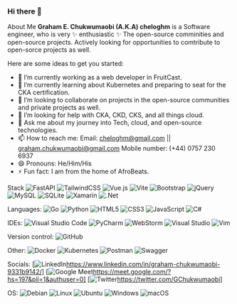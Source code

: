 ### Hi there 👋

About Me
**Graham E. Chukwumaobi (A.K.A) cheloghm** is a Software engineer, who is very ✨ enthusiastic ✨ The open-source comminities and open-source projects.
Actively looking for opportunities to comtribute to open-sorce projects as well.

Here are some ideas to get you started:

- 🔭 I’m currently working as a web developer in FruitCast.
- 🌱 I’m currently learning about Kubernetes and preparing to seat for the CKA certification.
- 👯 I’m looking to collaborate on projects in the open-source communities and private projects as well.
- 🤔 I’m looking for help with CKA, CKD, CKS, and all things cloud.
- 💬 Ask me about my journey into Tech, cloud, and open-source technologies.
- 📫 How to reach me:
          Email: cheloghm@gmail.com || graham.chukwumaobi@gmail.com
          Mobile number: (+44) 0757 230 6937
- 😄 Pronouns: He/Him/His
- ⚡ Fun fact: I am from the home of AfroBeats.

Stack
![FastAPI](https://img.shields.io/badge/FastAPI-005571?style=for-the-badge&logo=fastapi)
![TailwindCSS](https://img.shields.io/badge/tailwindcss-%2338B2AC.svg?style=for-the-badge&logo=tailwind-css&logoColor=white)
![Vue.js](https://img.shields.io/badge/vuejs-%2335495e.svg?style=for-the-badge&logo=vuedotjs&logoColor=%234FC08D)
![Vite](https://img.shields.io/badge/vite-%23646CFF.svg?style=for-the-badge&logo=vite&logoColor=white)
![Bootstrap](https://img.shields.io/badge/bootstrap-%23563D7C.svg?style=for-the-badge&logo=bootstrap&logoColor=white)
![jQuery](https://img.shields.io/badge/jquery-%230769AD.svg?style=for-the-badge&logo=jquery&logoColor=white)
![MySQL](https://img.shields.io/badge/mysql-%2300f.svg?style=for-the-badge&logo=mysql&logoColor=white)
![SQLite](https://img.shields.io/badge/sqlite-%2307405e.svg?style=for-the-badge&logo=sqlite&logoColor=white)
![Xamarin](https://img.shields.io/badge/Xamarin-3199DC?style=for-the-badge&logo=xamarin&logoColor=white)
![.Net](https://img.shields.io/badge/.NET-5C2D91?style=for-the-badge&logo=.net&logoColor=white)

Languages:
![Go](https://img.shields.io/badge/go-%2300ADD8.svg?style=for-the-badge&logo=go&logoColor=white)
![Python](https://img.shields.io/badge/python-3670A0?style=for-the-badge&logo=python&logoColor=ffdd54)
![HTML5](https://img.shields.io/badge/html5-%23E34F26.svg?style=for-the-badge&logo=html5&logoColor=white)
![CSS3](https://img.shields.io/badge/css3-%231572B6.svg?style=for-the-badge&logo=css3&logoColor=white)
![JavaScript](https://img.shields.io/badge/javascript-%23323330.svg?style=for-the-badge&logo=javascript&logoColor=%23F7DF1E)
![C#](https://img.shields.io/badge/c%23-%23239120.svg?style=for-the-badge&logo=c-sharp&logoColor=white)

IDEs:
![Visual Studio Code](https://img.shields.io/badge/Visual%20Studio%20Code-0078d7.svg?style=for-the-badge&logo=visual-studio-code&logoColor=white)
![PyCharm](https://img.shields.io/badge/pycharm-143?style=for-the-badge&logo=pycharm&logoColor=black&color=black&labelColor=green)
![WebStorm](https://img.shields.io/badge/webstorm-143?style=for-the-badge&logo=webstorm&logoColor=white&color=black)
![Visual Studio](https://img.shields.io/badge/Visual%20Studio-5C2D91.svg?style=for-the-badge&logo=visual-studio&logoColor=white)
![Vim](https://img.shields.io/badge/VIM-%2311AB00.svg?style=for-the-badge&logo=vim&logoColor=white)

Version control:
![GitHub](https://img.shields.io/badge/github-%23121011.svg?style=for-the-badge&logo=github&logoColor=white)

Other:
![Docker](https://img.shields.io/badge/docker-%230db7ed.svg?style=for-the-badge&logo=docker&logoColor=white)
![Kubernetes](https://img.shields.io/badge/kubernetes-%23326ce5.svg?style=for-the-badge&logo=kubernetes&logoColor=white)
![Postman](https://img.shields.io/badge/Postman-FF6C37?style=for-the-badge&logo=postman&logoColor=white)
![Swagger](https://img.shields.io/badge/-Swagger-%23Clojure?style=for-the-badge&logo=swagger&logoColor=white)

Socials:
[![LinkedIn](https://img.shields.io/badge/linkedin-%230077B5.svg?style=for-the-badge&logo=linkedin&logoColor=white)https://www.linkedin.com/in/graham-chukwumaobi-9331b9142/]
[![Google Meet](https://img.shields.io/badge/Google%20Meet-00897B?style=for-the-badge&logo=google-meet&logoColor=white)https://meet.google.com/?hs=197&pli=1&authuser=0]
[![Twitter](https://img.shields.io/badge/Twitter-%231DA1F2.svg?style=for-the-badge&logo=Twitter&logoColor=white)https://twitter.com/GChukwumaobi]

OS:
![Debian](https://img.shields.io/badge/Debian-D70A53?style=for-the-badge&logo=debian&logoColor=white)
![Linux](https://img.shields.io/badge/Linux-FCC624?style=for-the-badge&logo=linux&logoColor=black)
![Ubuntu](https://img.shields.io/badge/Ubuntu-E95420?style=for-the-badge&logo=ubuntu&logoColor=white)
![Windows](https://img.shields.io/badge/Windows-0078D6?style=for-the-badge&logo=windows&logoColor=white)
![macOS](https://img.shields.io/badge/mac%20os-000000?style=for-the-badge&logo=macos&logoColor=F0F0F0)





